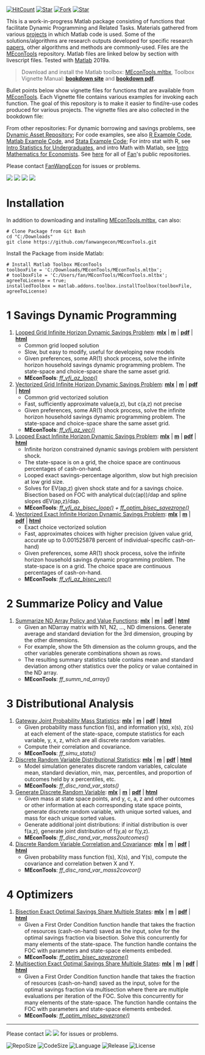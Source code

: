 [![HitCount](http://hits.dwyl.io/fanwangecon/MEconTools.svg)](https://github.com/FanWangEcon/MEconTools)  [![Star](https://img.shields.io/github/stars/fanwangecon/MEconTools?style=social)](https://github.com/FanWangEcon/MEconTools/stargazers) [![Fork](https://img.shields.io/github/forks/fanwangecon/MEconTools?style=social)](https://github.com/FanWangEcon/MEconTools/network/members) [![Star](https://img.shields.io/github/watchers/fanwangecon/MEconTools?style=social)](https://github.com/FanWangEcon/MEconTools/watchers)

This is a work-in-progress Matlab package consisting of functions that facilitate Dynamic Programming and Related Tasks. Materials gathered from various [projects](https://fanwangecon.github.io/research) in which Matlab code is used. Some of the solutions/algorithms are research outputs developed for specific research [papers](https://fanwangecon.github.io/research), other algorithms and methods are commonly-used. Files are the [MEconTools](https://github.com/FanWangEcon/MEconTools) repository. Matlab files are linked below by section with livescript files. Tested with [Matlab](https://www.mathworks.com/products/matlab.html) 2019a.

> Download and install the Matlab toolbox: [MEconTools.mltbx](https://github.com/FanWangEcon/MEconTools/blob/master/MEconTools.mltbx),
> Toolbox Vignette Manual: [**bookdown site**](https://fanwangecon.github.io/MEconTools/bookdown) and [**bookdown pdf**](https://fanwangecon.github.io/MEconTools/bookdown/Matlab-Toolbox-Heterogeneous-Agents-Dynamic-Programming.pdf).

Bullet points below show vignette files for functions that are available from [MEconTools](https://github.com/FanWangEcon/MEconTools). Each Vignette file contains various examples for invoking each function. The goal of this repository is to make it easier to find/re-use codes produced for various projects. The vignette files are also collected in the bookdown file:

From other repositories: For dynamic borrowing and savings problems, see [Dynamic Asset Repository](https://fanwangecon.github.io/CodeDynaAsset/); For code examples, see also [R Example Code](https://fanwangecon.github.io/R4Econ/), [Matlab Example Code](https://fanwangecon.github.io/M4Econ/), and [Stata Example Code](https://fanwangecon.github.io/Stata4Econ/); For intro stat with R, see [Intro Statistics for Undergraduates](https://fanwangecon.github.io/Stat4Econ/), and intro Math with Matlab, see [Intro Mathematics for Economists](https://fanwangecon.github.io/Math4Econ/). See [here](https://github.com/FanWangEcon) for all of [Fan](https://fanwangecon.github.io/)'s public repositories.

Please contact [FanWangEcon](https://fanwangecon.github.io/) for issues or problems.

[![](https://img.shields.io/github/last-commit/fanwangecon/MEconTools)](https://github.com/FanWangEcon/MEconTools/commits/master) [![](https://img.shields.io/github/commit-activity/m/fanwangecon/MEconTools)](https://github.com/FanWangEcon/MEconTools/graphs/commit-activity) [![](https://img.shields.io/github/issues/fanwangecon/MEconTools)](https://github.com/FanWangEcon/MEconTools/issues) [![](https://img.shields.io/github/issues-pr/fanwangecon/MEconTools)](https://github.com/FanWangEcon/MEconTools/pulls)

# Installation

In addition to downloading and installing [MEconTools.mltbx](https://github.com/FanWangEcon/MEconTools/blob/master/MEconTools.mltbx), can also:

```
# Clone Package from Git Bash
cd "C:/Downloads"
git clone https://github.com/fanwangecon/MEconTools.git
```

Install the Package from inside Matlab:

```
# Install Matlab Toolbox MEconTools
toolboxFile = 'C:/Downloads/MEconTools/MEconTools.mltbx';
# toolboxFile = 'C:/Users/fan/MEconTools/MEconTools.mltbx';
agreeToLicense = true;
installedToolbox = matlab.addons.toolbox.installToolbox(toolboxFile, agreeToLicense)
```

# 1  Savings Dynamic Programming

1. [Looped Grid Infinite Horizon Dynamic Savings Problem](https://fanwangecon.github.io/MEconTools/MEconTools/doc/vfi/htmlpdfm/fx_vfi_az_loop.html): [**mlx**](https://github.com/FanWangEcon/MEconTools/blob/master/MEconTools/doc/vfi/fx_vfi_az_loop.mlx) \| [**m**](https://github.com/FanWangEcon/MEconTools/blob/master/MEconTools/doc/vfi/htmlpdfm/fx_vfi_az_loop.m) \| [**pdf**](https://github.com/FanWangEcon/MEconTools/blob/master/MEconTools/doc/vfi/htmlpdfm/fx_vfi_az_loop.pdf) \| [**html**](https://fanwangecon.github.io/MEconTools/MEconTools/doc/vfi/htmlpdfm/fx_vfi_az_loop.html)
	+ Common grid looped solution
	+ Slow, but easy to modify, useful for developing new models
	+ Given preferences, some AR(1) shock process, solve the infinite horizon household savings dynamic programming problem. The state-space and choice-space share the same asset grid.
	+ **MEconTools**: *[ff_vfi_az_loop()](https://github.com/FanWangEcon/MEconTools/blob/master/MEconTools/vfi/ff_vfi_az_loop.m)*
2. [Vectorized Grid Infinite Horizon Dynamic Savings Problem](https://fanwangecon.github.io/MEconTools/MEconTools/doc/vfi/htmlpdfm/fx_vfi_az_vec.html): [**mlx**](https://github.com/FanWangEcon/MEconTools/blob/master/MEconTools/doc/vfi/fx_vfi_az_vec.mlx) \| [**m**](https://github.com/FanWangEcon/MEconTools/blob/master/MEconTools/doc/vfi/htmlpdfm/fx_vfi_az_vec.m) \| [**pdf**](https://github.com/FanWangEcon/MEconTools/blob/master/MEconTools/doc/vfi/htmlpdfm/fx_vfi_az_vec.pdf) \| [**html**](https://fanwangecon.github.io/MEconTools/MEconTools/doc/vfi/htmlpdfm/fx_vfi_az_vec.html)
	+ Common grid vectorized solution
	+ Fast, sufficiently approximate value(a,z), but c(a,z) not precise
	+ Given preferences, some AR(1) shock process, solve the infinite horizon household savings dynamic programming problem. The state-space and choice-space share the same asset grid.
	+ **MEconTools**: *[ff_vfi_az_vec()](https://github.com/FanWangEcon/MEconTools/blob/master/MEconTools/vfi/ff_vfi_az_vec.m)*
3. [Looped Exact Infinite Horizon Dynamic Savings Problem](https://fanwangecon.github.io/MEconTools/MEconTools/doc/vfi/htmlpdfm/fx_vfi_az_bisec_loop.html): [**mlx**](https://github.com/FanWangEcon/MEconTools/blob/master/MEconTools/doc/vfi/fx_vfi_az_bisec_loop.mlx) \| [**m**](https://github.com/FanWangEcon/MEconTools/blob/master/MEconTools/doc/vfi/htmlpdfm/fx_vfi_az_bisec_loop.m) \| [**pdf**](https://github.com/FanWangEcon/MEconTools/blob/master/MEconTools/doc/vfi/htmlpdfm/fx_vfi_az_bisec_loop.pdf) \| [**html**](https://fanwangecon.github.io/MEconTools/MEconTools/doc/vfi/htmlpdfm/fx_vfi_az_bisec_loop.html)
	+ Infinite horizon constrained dynamic savings problem with persistent shock.
	+ The state-space is on a grid, the choice space are continuous percentages of cash-on-hand.
	+ Looped exact savings-percentage algorithm, slow but high precision at low grid size.
	+ Solves for EV(ap,z) given shock state and for a savings choice. Bisection based on FOC with analytical du(c(ap))/dap and spline slopes dEV(ap,z)/dap.
	+ **MEconTools**: *[ff_vfi_az_bisec_loop()](https://github.com/FanWangEcon/MEconTools/blob/master/MEconTools/vfi/ff_vfi_az_bisec_loop.m) + [ff_optim_bisec_savezrone()](https://github.com/FanWangEcon/MEconTools/blob/master/MEconTools/optim/ff_optim_bisec_savezrone.m)*
4. [Vectorized Exact Infinite Horizon Dynamic Savings Problem](https://fanwangecon.github.io/MEconTools/MEconTools/doc/vfi/htmlpdfm/fx_vfi_az_bisec_vec.html): [**mlx**](https://github.com/FanWangEcon/MEconTools/blob/master/MEconTools/doc/vfi/fx_vfi_az_bisec_vec.mlx) \| [**m**](https://github.com/FanWangEcon/MEconTools/blob/master/MEconTools/doc/vfi/htmlpdfm/fx_vfi_az_bisec_vec.m) \| [**pdf**](https://github.com/FanWangEcon/MEconTools/blob/master/MEconTools/doc/vfi/htmlpdfm/fx_vfi_az_bisec_vec.pdf) \| [**html**](https://fanwangecon.github.io/MEconTools/MEconTools/doc/vfi/htmlpdfm/fx_vfi_az_bisec_vec.html)
	+ Exact choice vectorized solution
	+ Fast, approximates choices with higher precision (given value grid, accurate up to 0.001525878 percent of individual-specific cash-on-hand)
	+ Given preferences, some AR(1) shock process, solve the infinite horizon household savings dynamic programming problem.  The state-space is on a grid. The choice space are continuous percentages of cash-on-hand.
	+ **MEconTools**: *[ff_vfi_az_bisec_vec()](https://github.com/FanWangEcon/MEconTools/blob/master/MEconTools/vfi/ff_vfi_az_bisec_vec.m)*

# 2  Summarize Policy and Value

1. [Summarize ND Array Policy and Value Functions](https://fanwangecon.github.io/MEconTools/MEconTools/doc/summ/htmlpdfm/fx_summ_nd_array.html): [**mlx**](https://github.com/FanWangEcon/MEconTools/blob/master/MEconTools/doc/summ/fx_summ_nd_array.mlx) \| [**m**](https://github.com/FanWangEcon/MEconTools/blob/master/MEconTools/doc/summ/htmlpdfm/fx_summ_nd_array.m) \| [**pdf**](https://github.com/FanWangEcon/MEconTools/blob/master/MEconTools/doc/summ/htmlpdfm/fx_summ_nd_array.pdf) \| [**html**](https://fanwangecon.github.io/MEconTools/MEconTools/doc/summ/htmlpdfm/fx_summ_nd_array.html)
	+ Given an NDarray matrix with N1, N2, ..., ND dimensions. Generate average and standard deviation for the 3rd dimension, grouping by the other dimensions.
	+ For example, show the 5th dimension as the column groups, and the other variables generate combinations shown as rows.
	+ The resulting summary statistics table contains mean and standard deviation among other statistics over the policy or value contained in the ND array.
	+ **MEconTools**: *ff_summ_nd_array()*

# 3  Distributional Analysis

1. [Gateway Joint Probability Mass Statistics](https://fanwangecon.github.io/MEconTools/MEconTools/doc/stats/htmlpdfm/fx_simu_stats.html): [**mlx**](https://github.com/FanWangEcon/MEconTools/blob/master/MEconTools/doc/stats/fx_simu_stats.mlx) \| [**m**](https://github.com/FanWangEcon/MEconTools/blob/master/MEconTools/doc/stats/htmlpdfm/fx_simu_stats.m) \| [**pdf**](https://github.com/FanWangEcon/MEconTools/blob/master/MEconTools/doc/stats/htmlpdfm/fx_simu_stats.pdf) \| [**html**](https://fanwangecon.github.io/MEconTools/MEconTools/doc/stats/htmlpdfm/fx_simu_stats.html)
	+ Given probability mass function f(s), and information y(s), x(s), z(s) at each element of the state-space, compute statistics for each variable, y, x, z, which are all discrete random variables.
	+ Compute their correlation and covariance.
	+ **MEconTools**: *ff_simu_stats()*
2. [Discrete Random Variable Distributional Statistics](https://fanwangecon.github.io/MEconTools/MEconTools/doc/stats/htmlpdfm/fx_disc_rand_var_stats.html): [**mlx**](https://github.com/FanWangEcon/MEconTools/blob/master/MEconTools/doc/stats/fx_disc_rand_var_stats.mlx) \| [**m**](https://github.com/FanWangEcon/MEconTools/blob/master/MEconTools/doc/stats/htmlpdfm/fx_disc_rand_var_stats.m) \| [**pdf**](https://github.com/FanWangEcon/MEconTools/blob/master/MEconTools/doc/stats/htmlpdfm/fx_disc_rand_var_stats.pdf) \| [**html**](https://fanwangecon.github.io/MEconTools/MEconTools/doc/stats/htmlpdfm/fx_disc_rand_var_stats.html)
	+ Model simulation generates discrete random variables, calculate mean, standard deviation, min, max, percentiles, and proportion of outcomes held by x percentiles, etc.
	+ **MEconTools**: *ff_disc_rand_var_stats()*
3. [Generate Discrete Random Variable](https://fanwangecon.github.io/MEconTools/MEconTools/doc/stats/htmlpdfm/fx_disc_rand_var_mass2outcomes.html): [**mlx**](https://github.com/FanWangEcon/MEconTools/blob/master/MEconTools/doc/stats/fx_disc_rand_var_mass2outcomes.mlx) \| [**m**](https://github.com/FanWangEcon/MEconTools/blob/master/MEconTools/doc/stats/htmlpdfm/fx_disc_rand_var_mass2outcomes.m) \| [**pdf**](https://github.com/FanWangEcon/MEconTools/blob/master/MEconTools/doc/stats/htmlpdfm/fx_disc_rand_var_mass2outcomes.pdf) \| [**html**](https://fanwangecon.github.io/MEconTools/MEconTools/doc/stats/htmlpdfm/fx_disc_rand_var_mass2outcomes.html)
	+ Given mass at state space points, and y, c, a, z and other outcomes or other information at each corresponding state space points, generate discrete random variable, with unique sorted values, and mass for each unique sorted values.
	+ Generate additional joint distributions: if initial distribution is over f(a,z), generate joint distribution of f(y,a) or f(y,z).
	+ **MEconTools**: *ff_disc_rand_var_mass2outcomes()*
4. [Discrete Random Variable Correlation and Covariance](https://fanwangecon.github.io/MEconTools/MEconTools/doc/stats/htmlpdfm/fx_disc_rand_var_mass2covcor.html): [**mlx**](https://github.com/FanWangEcon/MEconTools/blob/master/MEconTools/doc/stats/fx_disc_rand_var_mass2covcor.mlx) \| [**m**](https://github.com/FanWangEcon/MEconTools/blob/master/MEconTools/doc/stats/htmlpdfm/fx_disc_rand_var_mass2covcor.m) \| [**pdf**](https://github.com/FanWangEcon/MEconTools/blob/master/MEconTools/doc/stats/htmlpdfm/fx_disc_rand_var_mass2covcor.pdf) \| [**html**](https://fanwangecon.github.io/MEconTools/MEconTools/doc/stats/htmlpdfm/fx_disc_rand_var_mass2covcor.html)
	+ Given probability mass function f(s), X(s), and Y(s), compute the covariance and correlation betwen X and Y.
	+ **MEconTools**: *ff_disc_rand_var_mass2covcor()*

# 4  Optimizers

1. [Bisection Exact Optimal Savings Share Multiple States](https://fanwangecon.github.io/MEconTools/MEconTools/doc/optim/htmlpdfm/fx_optim_bisec_savezrone.html): [**mlx**](https://github.com/FanWangEcon/MEconTools/blob/master/MEconTools/doc/optim/fx_optim_bisec_savezrone.mlx) \| [**m**](https://github.com/FanWangEcon/MEconTools/blob/master/MEconTools/doc/optim/htmlpdfm/fx_optim_bisec_savezrone.m) \| [**pdf**](https://github.com/FanWangEcon/MEconTools/blob/master/MEconTools/doc/optim/htmlpdfm/fx_optim_bisec_savezrone.pdf) \| [**html**](https://fanwangecon.github.io/MEconTools/MEconTools/doc/optim/htmlpdfm/fx_optim_bisec_savezrone.html)
	+ Given a First Order Condition function handle that takes the fraction of resources (cash-on-hand) saved as the input, solve for the optimal savings fraction via bisection. Solve this concurrently for many elements of the state-space. The function handle contains the FOC with parameters and state-space elements embeded.
	+ **MEconTools**: *[ff_optim_bisec_savezrone()](https://github.com/FanWangEcon/MEconTools/blob/master/MEconTools/optim/ff_optim_bisec_savezrone.m)*
2. [Multisection Exact Optimal Savings Share Multiple States](https://fanwangecon.github.io/MEconTools/MEconTools/doc/optim/htmlpdfm/fx_optim_mlsec_savezrone.html): [**mlx**](https://github.com/FanWangEcon/MEconTools/blob/master/MEconTools/doc/optim/fx_optim_mlsec_savezrone.mlx) \| [**m**](https://github.com/FanWangEcon/MEconTools/blob/master/MEconTools/doc/optim/htmlpdfm/fx_optim_mlsec_savezrone.m) \| [**pdf**](https://github.com/FanWangEcon/MEconTools/blob/master/MEconTools/doc/optim/htmlpdfm/fx_optim_mlsec_savezrone.pdf) \| [**html**](https://fanwangecon.github.io/MEconTools/MEconTools/doc/optim/htmlpdfm/fx_optim_mlsec_savezrone.html)
	+ Given a First Order Condition function handle that takes the fraction of resources (cash-on-hand) saved as the input, solve for the optimal savings fraction via multisection where there are multiple evaluations per iteration of the FOC. Solve this concurrently for many elements of the state-space. The function handle contains the FOC with parameters and state-space elements embeded.
	+ **MEconTools**: *[ff_optim_mlsec_savezrone()](https://github.com/FanWangEcon/MEconTools/blob/master/MEconTools/optim/ff_optim_mlsec_savezrone.m)*

----
Please contact [![](https://img.shields.io/github/followers/fanwangecon?label=FanWangEcon&style=social)](https://github.com/FanWangEcon) [![](https://img.shields.io/twitter/follow/fanwangecon?label=%20&style=social)](https://twitter.com/fanwangecon) for issues or problems.

![RepoSize](https://img.shields.io/github/repo-size/fanwangecon/MEconTools)
![CodeSize](https://img.shields.io/github/languages/code-size/fanwangecon/MEconTools)
![Language](https://img.shields.io/github/languages/top/fanwangecon/MEconTools)
![Release](https://img.shields.io/github/downloads/fanwangecon/MEconTools/total)
![License](https://img.shields.io/github/license/fanwangecon/MEconTools)

